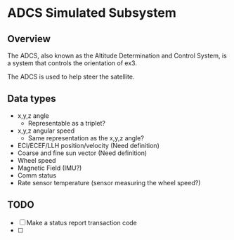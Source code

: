 # ADCS Simulated Subsystem

## Overview

The ADCS, also known as the Altitude Determination and Control System, is a
system that controls the orientation of ex3.

The ADCS is used to help steer the satellite.

## Data types
- x,y,z angle
  - Representable as a triplet?
- x,y,z angular speed
  - Same representation as the x,y,z angle?
- ECI/ECEF/LLH position/velocity (Need definition)
- Coarse and fine sun vector (Need definition)
- Wheel speed
- Magnetic Field (IMU?)
- Comm status
- Rate sensor temperature (sensor measuring the wheel speed?)

## TODO

- [ ] Make a status report transaction code
- [ ] 
